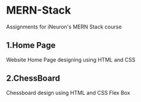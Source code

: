 # MERN-Stack
Assignments for iNeuron's MERN Stack course
## 1.Home Page
 Website Home Page designing using HTML and CSS
## 2.ChessBoard
Chessboard design using HTML and CSS Flex Box
